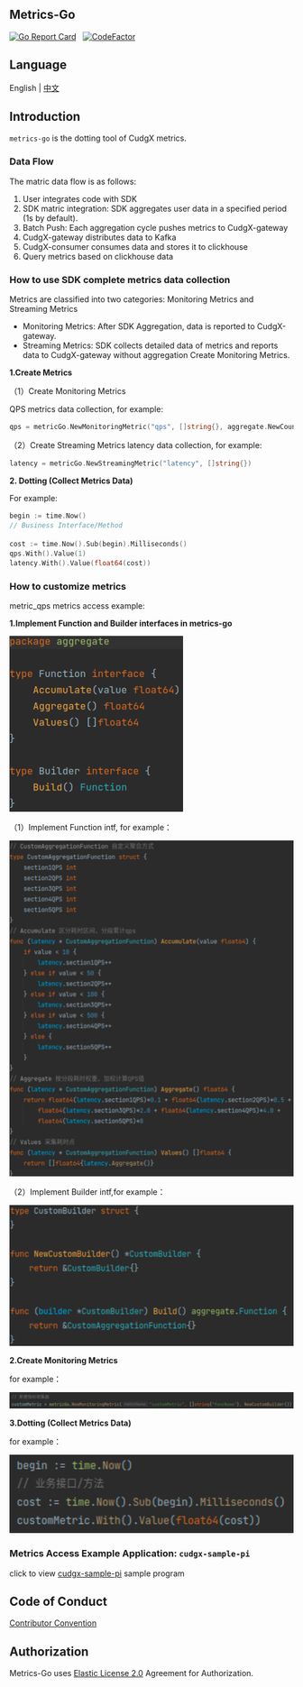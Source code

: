 ## Metrics-Go 

[![Go Report Card](https://goreportcard.com/badge/github.com/galaxy-future/BridgX)](https://goreportcard.com/report/github.com/galaxy-future/BridgX) &nbsp;
[![CodeFactor](https://www.codefactor.io/repository/github/galaxy-future/bridgx/badge)](https://www.codefactor.io/repository/github/galaxy-future/bridgx)


Language
----

English | [中文](https://github.com/galaxy-future/metrics-go/blob/master/docs/CH-README.md)

Introduction
-------

`metrics-go` is the dotting tool of CudgX metrics.

### Data Flow

The matric data flow is as follows:
1.	User integrates code with SDK
2.	SDK matric integration: SDK aggregates user data in a specified period (1s by default).
3.	Batch Push: Each aggregation cycle pushes metrics to CudgX-gateway
4.	CudgX-gateway distributes data to Kafka 
5.	CudgX-consumer consumes data and stores it to clickhouse
6.	Query metrics based on clickhouse data 



### How to use SDK complete metrics data collection 
Metrics are classified into two categories: Monitoring Metrics and Streaming Metrics
- Monitoring Metrics: After SDK Aggregation, data is reported to CudgX-gateway. 
- Streaming Metrics: SDK collects detailed data of metrics and reports data to CudgX-gateway without aggregation Create Monitoring Metrics.


**1.Create  Metrics**

（1）Create Monitoring Metrics

QPS metrics data collection, for example:
```go
qps = metricGo.NewMonitoringMetric("qps", []string{}, aggregate.NewCountBuilder())
```

（2）Create Streaming Metrics 
 latency data collection, for example:
```go
latency = metricGo.NewStreamingMetric("latency", []string{})
```

**2.	Dotting (Collect Metrics Data)**

For example:
```go
begin := time.Now()
// Business Interface/Method

cost := time.Now().Sub(begin).Milliseconds()
qps.With().Value(1)
latency.With().Value(float64(cost))
```

### How to customize metrics
metric_qps metrics access example:


**1.Implement Function and Builder interfaces in metrics-go**

![base](./images/base.png)

（1）Implement Function intf, for example：

![function](./images/function.png)

（2）Implement Builder intf,for example：

![builder](./images/builder.png)

**2.Create Monitoring Metrics**

for example：

![new](./images/new.png)

**3.Dotting (Collect Metrics Data)**

for example：

![with](./images/with.png)

### Metrics Access Example Application: `cudgx-sample-pi`

click to view [cudgx-sample-pi](https://github.com/galaxy-future/cudgx/blob/master/sample/pi/main.go) sample program


Code of Conduct
------
[Contributor Convention](https://github.com/galaxy-future/cudgx/blob/master/CODE_OF_CONDUCT.md)

Authorization
-----

Metrics-Go uses [Elastic License 2.0](https://github.com/galaxy-future/cudgx/blob/master/LICENSE) Agreement for Authorization.

